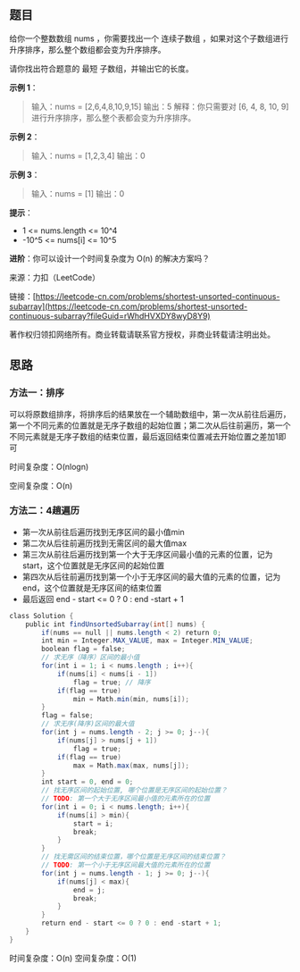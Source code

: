 ## 题目

给你一个整数数组 nums ，你需要找出一个 连续子数组 ，如果对这个子数组进行升序排序，那么整个数组都会变为升序排序。

请你找出符合题意的 最短 子数组，并输出它的长度。

**示例 1**：

>输入：nums = [2,6,4,8,10,9,15]
>输出：5
>解释：你只需要对 [6, 4, 8, 10, 9] 进行升序排序，那么整个表都会变为升序排序。

**示例 2**：

>输入：nums = [1,2,3,4]
>输出：0

**示例 3**：

>输入：nums = [1]
>输出：0

**提示**：

* 1 <= nums.length <= 10^4
* -10^5 <= nums[i] <= 10^5

**进阶**：你可以设计一个时间复杂度为 O(n) 的解决方案吗？

来源：力扣（LeetCode）

链接：[https://leetcode-cn.com/problems/shortest-unsorted-continuous-subarray](https://leetcode-cn.com/problems/shortest-unsorted-continuous-subarray?fileGuid=rWhdHVXDY8wyD8Y9)

著作权归领扣网络所有。商业转载请联系官方授权，非商业转载请注明出处。

## 思路

### 方法一：排序

可以将原数组排序，将排序后的结果放在一个辅助数组中，第一次从前往后遍历，第一个不同元素的位置就是无序子数组的起始位置；第二次从后往前遍历，第一个不同元素就是无序子数组的结束位置，最后返回结束位置减去开始位置之差加1即可

时间复杂度：O(nlogn)

空间复杂度：O(n)

### 方法二：4趟遍历

* 第一次从前往后遍历找到无序区间的最小值min
* 第二次从后往前遍历找到无需区间的最大值max
* 第三次从前往后遍历找到第一个大于无序区间最小值的元素的位置，记为start，这个位置就是无序区间的起始位置
* 第四次从后往前遍历找到第一个小于无序区间的最大值的元素的位置，记为end，这个位置就是无序区间的结束位置
* 最后返回 end - start <= 0 ? 0 : end -start + 1
```java
class Solution {
    public int findUnsortedSubarray(int[] nums) {
        if(nums == null || nums.length < 2) return 0;
        int min = Integer.MAX_VALUE, max = Integer.MIN_VALUE;
        boolean flag = false;
        // 求无序（降序）区间的最小值
        for(int i = 1; i < nums.length ; i++){
            if(nums[i] < nums[i - 1])
                flag = true; // 降序
            if(flag == true)
                min = Math.min(min, nums[i]);
        }
        flag = false;
        // 求无序(降序)区间的最大值
        for(int j = nums.length - 2; j >= 0; j--){
            if(nums[j] > nums[j + 1])
                flag = true;
            if(flag == true)
                max = Math.max(max, nums[j]);
        }
        int start = 0, end = 0;
        // 找无序区间的起始位置, 哪个位置是无序区间的起始位置？
        // TODO: 第一个大于无序区间最小值的元素所在的位置
        for(int i = 0; i < nums.length; i++){
            if(nums[i] > min){
                start = i;
                break;
            }  
        }
        // 找无需区间的结束位置，哪个位置是无序区间的结束位置？
        // TODO: 第一个小于无序区间最大值的元素所在的位置
        for(int j = nums.length - 1; j >= 0; j--){
            if(nums[j] < max){
                end = j;
                break;
            }
        }
        return end - start <= 0 ? 0 : end -start + 1;
    }
}
```
时间复杂度：O(n)
空间复杂度：O(1)

